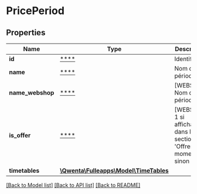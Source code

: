 # PricePeriod

## Properties
Name | Type | Description | Notes
------------ | ------------- | ------------- | -------------
**id** | [****](.md) | Identifiant | [optional] 
**name** | [****](.md) | Nom de la période | [optional] 
**name_webshop** | [****](.md) | [WEBSHOP] Nom de la période | [optional] 
**is_offer** | [****](.md) | [WEBSHOP] 1 si affichage dans la section &#x27;Offres du moment&#x27;, sinon 0 | [optional] 
**timetables** | [**\Qwenta\Fulleapps\Model\TimeTables**](TimeTables.md) |  | [optional] 

[[Back to Model list]](../../README.md#documentation-for-models) [[Back to API list]](../../README.md#documentation-for-api-endpoints) [[Back to README]](../../README.md)

